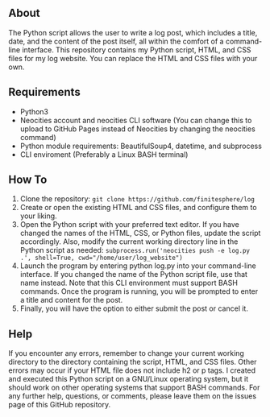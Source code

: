 ## About
The Python script allows the user to write a log post, which includes a title, date, and the content of the post itself, all within the comfort of a command-line interface. This repository contains my Python script, HTML, and CSS files for my log website. You can replace the HTML and CSS files with your own.

## Requirements
* Python3 
* Neocities account and neocities CLI software (You can change this to upload to GitHub Pages instead of Neocities by changing the neocities command)
* Python module requirements: BeautifulSoup4, datetime, and subprocess
* CLI enviroment (Preferably a Linux BASH terminal)

## How To
1. Clone the repository:
```git clone https://github.com/finitesphere/log```
3. Create or open the existing HTML and CSS files, and configure them to your liking.
4. Open the Python script with your preferred text editor. If you have changed the names of the HTML, CSS, or Python files, update the script accordingly. Also, modify the current working directory line in the Python script as needed:
```subprocess.run('neocities push -e log.py .', shell=True, cwd="/home/user/log_website")```
6. Launch the program by entering python log.py into your command-line interface. If you changed the name of the Python script file, use that name instead. Note that this CLI environment must support BASH commands.
Once the program is running, you will be prompted to enter a title and content for the post.
7. Finally, you will have the option to either submit the post or cancel it.

## Help
If you encounter any errors, remember to change your current working directory to the directory containing the script, HTML, and CSS files. Other errors may occur if your HTML file does not include h2 or p tags. I created and executed this Python script on a GNU/Linux operating system, but it should work on other operating systems that support BASH commands. For any further help, questions, or comments, please leave them on the issues page of this GitHub repository.
